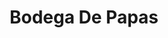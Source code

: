 ---
title: "Bodega De Papas"
url: /toluca-de-lerdo/bodega-de-papas-calle-paseo-del-abasto-3/
shop: frutería
---